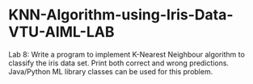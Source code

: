 # KNN-Algorithm-using-Iris-Data-VTU-AIML-LAB
<p>Lab 8: Write a program to implement K-Nearest Neighbour algorithm to classify the iris data set. Print both correct and wrong predictions. Java/Python ML library classes can be used for this problem.
</p>
